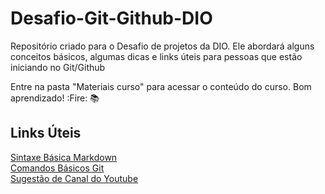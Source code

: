# Desafio-Git-Github-DIO
Repositório criado para o Desafio de projetos da DIO. Ele abordará alguns conceitos básicos, algumas dicas e links úteis para pessoas que estão iniciando no Git/Github

Entre na pasta "Materiais curso" para acessar o conteúdo do curso. Bom aprendizado! :Fire: :books:

## Links Úteis
[Sintaxe Básica Markdown](https://www.markdownguide.org/basic-syntax/)\
[Comandos Básicos Git](https://www.hostinger.com.br/tutoriais/comandos-basicos-de-git?ppc_campaign=google_performance_max&gclid=CjwKCAiApfeQBhAUEiwA7K_UH0a-AskAuLipZQqeAkr2oC2qaE4R8iQ3xgK9zqt1n6BTrUvQQSSu_RoCE98QAvD_BwE)\
[Sugestão de Canal do Youtube](https://www.youtube.com/c/DigitalInnovationOne) 

